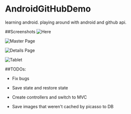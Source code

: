 # AndroidGitHubDemo
learning android. playing around with android and github api. 

##Screenshots
![Here](https://www.youtube.com/watch?v=k3aFyms3qm0&feature=youtu.be)



![Master Page](http://i.imgur.com/vrTIB6z.png)

![Details Page](http://i.imgur.com/aRArPA3.png)

![Tablet](http://i.imgur.com/39o5YMy.png)

##TODOs:
* Fix bugs

* Save state and restore state

* Create controllers and switch to MVC

* Save images that weren't cached by picasso to DB

